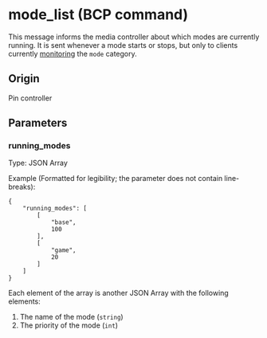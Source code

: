 
# mode_list (BCP command)
This message informs the media controller about which modes are currently running. It is sent whenever a mode starts or stops, but only to clients currently [monitoring](monitor_start.md) the `mode` category.

## Origin
Pin controller


## Parameters
### running_modes
Type: JSON Array

Example (Formatted for legibility; the parameter does not contain line-breaks):
```
{
    "running_modes": [
        [
            "base",
            100
        ],
        [
            "game",
            20
        ]
    ]
}
```

Each element of the array is another JSON Array with the following elements:

1. The name of the mode (`string`)
2. The priority of the mode (`int`)
